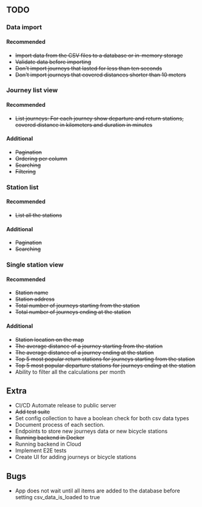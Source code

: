 ## TODO
### Data import

#### Recommended

* ~~Import data from the CSV files to a database or in-memory storage~~
* ~~Validate data before importing~~
* ~~Don't import journeys that lasted for less than ten seconds~~
* ~~Don't import journeys that covered distances shorter than 10 meters~~

### Journey list view

#### Recommended

* ~~List journeys: For each journey show departure and return stations, covered distance in kilometers and duration in minutes~~

#### Additional

* ~~Pagination~~
* ~~Ordering per column~~
* ~~Searching~~
* ~~Filtering~~

### Station list

#### Recommended

* ~~List all the stations~~

#### Additional

* ~~Pagination~~
* ~~Searching~~

### Single station view

#### Recommended
* ~~Station name~~
* ~~Station address~~
* ~~Total number of journeys starting from the station~~
* ~~Total number of journeys ending at the station~~

#### Additional
* ~~Station location on the map~~
* ~~The average distance of a journey starting from the station~~
* ~~The average distance of a journey ending at the station~~
* ~~Top 5 most popular return stations for journeys starting from the station~~
* ~~Top 5 most popular departure stations for journeys ending at the station~~
* Ability to filter all the calculations per month

## Extra
* CI/CD Automate release to public server
* ~~Add test suite~~
* Set config collection to have a boolean check for both csv data types
* Document process of each section.
* Endpoints to store new journeys data or new bicycle stations
* ~~Running backend in Docker~~
* Running backend in Cloud
* Implement E2E tests
* Create UI for adding journeys or bicycle stations

## Bugs
* App does not wait until all items are added to the database before setting csv_data_is_loaded to true